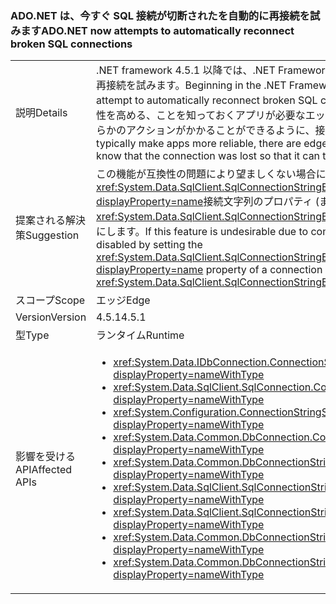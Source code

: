 ### <a name="adonet-now-attempts-to-automatically-reconnect-broken-sql-connections"></a><span data-ttu-id="388c2-101">ADO.NET は、今すぐ SQL 接続が切断されたを自動的に再接続を試みます</span><span class="sxs-lookup"><span data-stu-id="388c2-101">ADO.NET now attempts to automatically reconnect broken SQL connections</span></span>

|   |   |
|---|---|
|<span data-ttu-id="388c2-102">説明</span><span class="sxs-lookup"><span data-stu-id="388c2-102">Details</span></span>|<span data-ttu-id="388c2-103">.NET framework 4.5.1 以降では、.NET Framework は SQL 接続が切断されたを自動的に再接続を試みます。</span><span class="sxs-lookup"><span data-stu-id="388c2-103">Beginning in the .NET Framework 4.5.1, the .NET Framework will attempt to automatically reconnect broken SQL connections.</span></span> <span data-ttu-id="388c2-104">これは通常のアプリの信頼性を高める、ことを知っておくアプリが必要なエッジ ケースがあるが再接続したときに何らかのアクションがかかることができるように、接続が失われました。</span><span class="sxs-lookup"><span data-stu-id="388c2-104">Although this will typically make apps more reliable, there are edge cases in which an app needs to know that the connection was lost so that it can take some action upon reconnection.</span></span>|
|<span data-ttu-id="388c2-105">提案される解決策</span><span class="sxs-lookup"><span data-stu-id="388c2-105">Suggestion</span></span>|<span data-ttu-id="388c2-106">この機能が互換性の問題により望ましくない場合に無効にできる設定して、<xref:System.Data.SqlClient.SqlConnectionStringBuilder.ConnectRetryCount?displayProperty=name>接続文字列のプロパティ (または<xref:System.Data.SqlClient.SqlConnectionStringBuilder?displayProperty=name>) を 0 にします。</span><span class="sxs-lookup"><span data-stu-id="388c2-106">If this feature is undesirable due to compatibility concerns, it can be disabled by setting the <xref:System.Data.SqlClient.SqlConnectionStringBuilder.ConnectRetryCount?displayProperty=name> property of a connection string (or <xref:System.Data.SqlClient.SqlConnectionStringBuilder?displayProperty=name>) to 0.</span></span>|
|<span data-ttu-id="388c2-107">スコープ</span><span class="sxs-lookup"><span data-stu-id="388c2-107">Scope</span></span>|<span data-ttu-id="388c2-108">エッジ</span><span class="sxs-lookup"><span data-stu-id="388c2-108">Edge</span></span>|
|<span data-ttu-id="388c2-109">Version</span><span class="sxs-lookup"><span data-stu-id="388c2-109">Version</span></span>|<span data-ttu-id="388c2-110">4.5.1</span><span class="sxs-lookup"><span data-stu-id="388c2-110">4.5.1</span></span>|
|<span data-ttu-id="388c2-111">型</span><span class="sxs-lookup"><span data-stu-id="388c2-111">Type</span></span>|<span data-ttu-id="388c2-112">ランタイム</span><span class="sxs-lookup"><span data-stu-id="388c2-112">Runtime</span></span>|
|<span data-ttu-id="388c2-113">影響を受ける API</span><span class="sxs-lookup"><span data-stu-id="388c2-113">Affected APIs</span></span>|<ul><li><xref:System.Data.IDbConnection.ConnectionString?displayProperty=nameWithType></li><li><xref:System.Data.SqlClient.SqlConnection.ConnectionString?displayProperty=nameWithType></li><li><xref:System.Configuration.ConnectionStringSettings.ConnectionString?displayProperty=nameWithType></li><li><xref:System.Data.Common.DbConnection.ConnectionString?displayProperty=nameWithType></li><li><xref:System.Data.Common.DbConnectionStringBuilder.ConnectionString?displayProperty=nameWithType></li><li><xref:System.Data.SqlClient.SqlConnectionStringBuilder.%23ctor?displayProperty=nameWithType></li><li><xref:System.Data.SqlClient.SqlConnectionStringBuilder.%23ctor(System.String)?displayProperty=nameWithType></li><li><xref:System.Data.Common.DbConnectionStringBuilder.%23ctor?displayProperty=nameWithType></li><li><xref:System.Data.Common.DbConnectionStringBuilder.%23ctor(System.Boolean)?displayProperty=nameWithType></li></ul>|

